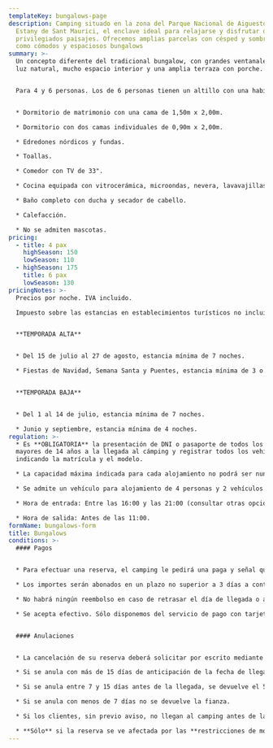 ```yaml
---
templateKey: bungalows-page
description: Camping situado en la zona del Parque Nacional de Aiguestortes i
  Estany de Sant Maurici, el enclave ideal para relajarse y disfrutar de
  privilegiados paisajes. Ofrecemos amplias parcelas con césped y sombra, así
  como cómodos y espaciosos bungalows
summary: >-
  Un concepto diferente del tradicional bungalow, con grandes ventanales, buena
  luz natural, mucho espacio interior y una amplia terraza con porche.


  Para 4 y 6 personas. Los de 6 personas tienen un altillo con una habitación más.


  * Dormitorio de matrimonio con una cama de 1,50m x 2,00m.

  * Dormitorio con dos camas individuales de 0,90m x 2,00m.

  * Edredones nórdicos y fundas.

  * Toallas.

  * Comedor con TV de 33".

  * Cocina equipada con vitrocerámica, microondas, nevera, lavavajillas, cafetera Nespreso, tostadora, exprimidor, batidora, menaje y vajilla.

  * Baño completo con ducha y secador de cabello.

  * Calefacción.

  * No se admiten mascotas.
pricing:
  - title: 4 pax
    highSeason: 150
    lowSeason: 110
  - highSeason: 175
    title: 6 pax
    lowSeason: 130
pricingNotes: >-
  Precios por noche. IVA incluido.

  Impuesto sobre las estancias en establecimientos turísticos no incluido: 0,66 €. Tarifa por persona (+16 años) y día, con un máximo de 7 días.


  **TEMPORADA ALTA**


  * Del 15 de julio al 27 de agosto, estancia mínima de 7 noches.

  * Fiestas de Navidad, Semana Santa y Puentes, estancia mínima de 3 o 4 noches según festivos


  **TEMPORADA BAJA**


  * Del 1 al 14 de julio, estancia mínima de 7 noches.

  * Junio ​​y septiembre, estancia mínima de 4 noches.
regulation: >-
  * Es **OBLIGATORIA** la presentación de DNI o pasaporte de todos los ocupantes
  mayores de 14 años a la llegada al cámping y registrar todos los vehículos,
  indicando la matrícula y el modelo.

  * La capacidad máxima indicada para cada alojamiento no podrá ser nunca superada sin autorización.

  * Se admite un vehículo para alojamiento de 4 personas y 2 vehículos para alojamiento de 6 personas incluidos en el precio. Todo vehículo suplementario deberá ser registrado y abonado según tarifa en vigor.

  * Hora de entrada: Entre las 16:00 y las 21:00 (consultar otras opciones).

  * Hora de salida: Antes de las 11:00.
formName: bungalows-form
title: Bungalows
conditions: >-
  #### Pagos


  * Para efectuar una reserva, el camping le pedirá una paga y señal que, dependiendo de la temporada, puede llegar a ser del 40% sobre el total de la estancia.

  * Los importes serán abonados en un plazo no superior a 3 días a contar de la fecha de la solicitud y se realizarán mediante transferencia a la cuenta que se comunicará en el momento de formalizar la reserva. La cantidad restante se liquidará a la llegada al cámping.

  * No habrá ningún reembolso en caso de retrasar el día de llegada o anticipar el día de salida.

  * Se acepta efectivo. Sólo disponemos del servicio de pago con tarjeta durante los meses de Julio y Agosto. Existe también la posibilidad de realizar una transferencia bancaria.


  #### Anulaciones


  * La cancelación de su reserva deberá solicitar por escrito mediante correo electrónico a *[info@campinglamola.com](mailto:info@campinglamola.com)*

  * Si se anula con más de 15 días de anticipación de la fecha de llegada, se devuelve el 90% de la fianza.

  * Si se anula entre 7 y 15 días antes de la llegada, se devuelve el 50% de la fianza.

  * Si se anula con menos de 7 días no se devuelve la fianza.

  * Si los clientes, sin previo aviso, no llegan al camping antes de las 21.00h. del día de llegada, se entenderá cancelada la reserva.

  * **Sólo** si la reserva se ve afectada por las **restricciones de movilidad impuestas por el Gobierno** en relación al Covid-19, se reembolsará el 100% del depósito entregado. Por otros motivos se aplicarán nuestras Condiciones Generales de anulación.
---
```


